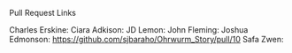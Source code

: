 Pull Request Links

Charles Erskine:
Ciara Adkison: 
JD Lemon:
John Fleming: 
Joshua Edmonson: https://github.com/sjbaraho/Ohrwurm_Story/pull/10
Safa Zwen: 